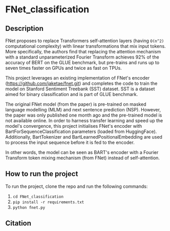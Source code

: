 # FNet_classification

## Description

FNet proposes to replace Transformers self-attention layers (having `O(n^2)` computational complexity) with linear transformations that mix input tokens. More specifically, the authors find that replacing the attention mechanism with a standard unparameterized Fourier Transform achieves 92% of the accuracy of BERT on the GLUE benchmark, but pre-trains and runs up to seven times faster on GPUs and twice as fast on TPUs. 

This project leverages an existing implementation of FNet's encoder (https://github.com/jaketae/fnet.git) and completes the code to train the model on Stanford Sentiment Treebank (SST) dataset. SST is a dataset aimed for binary classification and is part of GLUE benchmark. 

The original FNet model (from the paper) is pre-trained on masked language modelling (MLM) and next sentence prediction (NSP). However, the paper was only published  one month ago and the pre-trained model is not available online. In order to harness transfer learning and speed up the model's convergence, this project initialises FNet's encoder with BartForSequenceClassification parameters (loaded from HuggingFace). Additionally, BartTokenizer and BartLearnedPositionalEmbedding are used to process the input sequence before it is fed to the encoder. 

In other words, the model can be seen as BART's encoder with a Fourier Transform token mixing mechanism (from FNet) instead of self-attention.

## How to run the project

To run the project, clone the repo and run the following commands: 
1) `cd FNet_classification`
2) `pip install -r requirements.txt`
3) `python fnet.py`


## Citation
